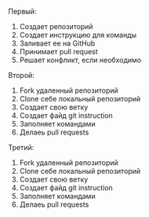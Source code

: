 Первый:
1. Создает репозиторий
2. Создает инструкцию для команды
3. Заливает ее на GitHub
4. Принимает pull request
5. Решает конфликт, если необходимо

Второй:
1. Fork удаленный репозиторий
2. Clone себе локальный репозиторий
3. Создает свою ветку
4. Создает файд git instruction
5. Заполняет командами
6. Делаеь pull requests

Третий:
1. Fork удаленный репозиторий
2. Clone себе локальный репозиторий
3. Создает свою ветку
4. Создает файд git instruction
5. Заполняет командами
6. Делаеь pull requests
